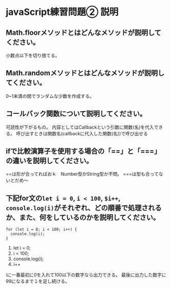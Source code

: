 # javaScript練習問題② 説明

## Math.floorメソッドとはどんなメソッドが説明してください。
小数点以下を切り捨てる。
## Math.randomメソッドとはどんなメソッドが説明してください。
0~1未満の間でランダムな少数を作成する。
## コールバック関数について説明してください。
可読性が下がるもの。
内容としてはCallbackという引数に関数(名)を代入できる。
呼び出すときは関数名(callbackに代入した関数(名))で呼び出せる
## ifで比較演算子を使用する場合の「==」と「===」の違いを説明してください。
==は形が合ってればおｋ　Number型かString型か不問。
===は型も合ってないとだめ～
## 下記for文の`let i = 0`, `i < 100`, `$i++`, `console.log(i)`がそれぞれ、どの順番で処理されるか、また、何をしているのかを説明してください。

```
for (let i = 0; i < 100; i++) {
  console.log(i);
}
```

1. let i = 0;
2. i < 100;
3. console.log(i);
4. i++

iに一番最初に0を入れて100以下の数字なら出力できる。
最後に出力した数字に99になるまで１を足し続ける。
